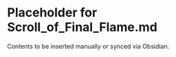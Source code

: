 # Placeholder for Scroll_of_Final_Flame.md

Contents to be inserted manually or synced via Obsidian.
